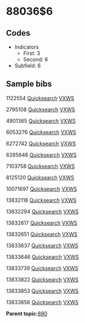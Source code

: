 # 88036$6

## Codes

-   Indicators
    -   First: 3
    -   Second: 6
-   Subfield: 6

## Sample bibs

1122554 [Quicksearch](https://search.library.yale.edu/catalog/1122554) [VXWS](http://prodorbis.library.yale.edu:7014/vxws/GetHoldingsService?bibId=1122554)

2795108 [Quicksearch](https://search.library.yale.edu/catalog/2795108) [VXWS](http://prodorbis.library.yale.edu:7014/vxws/GetHoldingsService?bibId=2795108)

4901365 [Quicksearch](https://search.library.yale.edu/catalog/4901365) [VXWS](http://prodorbis.library.yale.edu:7014/vxws/GetHoldingsService?bibId=4901365)

6053276 [Quicksearch](https://search.library.yale.edu/catalog/6053276) [VXWS](http://prodorbis.library.yale.edu:7014/vxws/GetHoldingsService?bibId=6053276)

6272742 [Quicksearch](https://search.library.yale.edu/catalog/6272742) [VXWS](http://prodorbis.library.yale.edu:7014/vxws/GetHoldingsService?bibId=6272742)

6285646 [Quicksearch](https://search.library.yale.edu/catalog/6285646) [VXWS](http://prodorbis.library.yale.edu:7014/vxws/GetHoldingsService?bibId=6285646)

7103758 [Quicksearch](https://search.library.yale.edu/catalog/7103758) [VXWS](http://prodorbis.library.yale.edu:7014/vxws/GetHoldingsService?bibId=7103758)

8125120 [Quicksearch](https://search.library.yale.edu/catalog/8125120) [VXWS](http://prodorbis.library.yale.edu:7014/vxws/GetHoldingsService?bibId=8125120)

10071697 [Quicksearch](https://search.library.yale.edu/catalog/10071697) [VXWS](http://prodorbis.library.yale.edu:7014/vxws/GetHoldingsService?bibId=10071697)

13832118 [Quicksearch](https://search.library.yale.edu/catalog/13832118) [VXWS](http://prodorbis.library.yale.edu:7014/vxws/GetHoldingsService?bibId=13832118)

13832294 [Quicksearch](https://search.library.yale.edu/catalog/13832294) [VXWS](http://prodorbis.library.yale.edu:7014/vxws/GetHoldingsService?bibId=13832294)

13832617 [Quicksearch](https://search.library.yale.edu/catalog/13832617) [VXWS](http://prodorbis.library.yale.edu:7014/vxws/GetHoldingsService?bibId=13832617)

13832651 [Quicksearch](https://search.library.yale.edu/catalog/13832651) [VXWS](http://prodorbis.library.yale.edu:7014/vxws/GetHoldingsService?bibId=13832651)

13833637 [Quicksearch](https://search.library.yale.edu/catalog/13833637) [VXWS](http://prodorbis.library.yale.edu:7014/vxws/GetHoldingsService?bibId=13833637)

13833646 [Quicksearch](https://search.library.yale.edu/catalog/13833646) [VXWS](http://prodorbis.library.yale.edu:7014/vxws/GetHoldingsService?bibId=13833646)

13833739 [Quicksearch](https://search.library.yale.edu/catalog/13833739) [VXWS](http://prodorbis.library.yale.edu:7014/vxws/GetHoldingsService?bibId=13833739)

13833822 [Quicksearch](https://search.library.yale.edu/catalog/13833822) [VXWS](http://prodorbis.library.yale.edu:7014/vxws/GetHoldingsService?bibId=13833822)

13833853 [Quicksearch](https://search.library.yale.edu/catalog/13833853) [VXWS](http://prodorbis.library.yale.edu:7014/vxws/GetHoldingsService?bibId=13833853)

13833856 [Quicksearch](https://search.library.yale.edu/catalog/13833856) [VXWS](http://prodorbis.library.yale.edu:7014/vxws/GetHoldingsService?bibId=13833856)

**Parent topic:**[880](../../tags/880/880.md)

